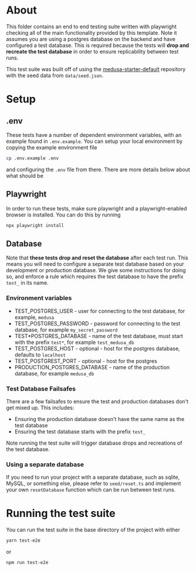 # About

This folder contains an end to end testing suite written with playwright checking all of the main functionality provided by this template. Note it assumes you are using a postgres database on the backend and have configured a test database. This is required because the tests will **drop and recreate the test database** in order to ensure replicability between test runs.

This test suite was built off of using the [medusa-starter-default](https://github.com/medusajs/medusa-starter-default) repository with the seed data from `data/seed.json`.

# Setup

## .env

These tests have a number of dependent environment variables, with an example found in `.env.example`. You can setup your local environment by copying the example environment file

```sh
cp .env.example .env
```

and configuring the `.env` file from there. There are more details below about what should be

## Playwright

In order to run these tests, make sure playwright and a playwright-enabled browser is installed. You can do this by running

```sh
npx playwright install
```

## Database

Note that **these tests drop and reset the database** after each test run. This means you will need to configure a separate test database based on your development or production database. We give some instructions for doing so, and enforce a rule which requires the test database to have the prefix `test_` in its name.

### Environment variables

- TEST_POSTGRES_USER - user for connecting to the test database, for example, `medusa`
- TEST_POSTGRES_PASSWORD - password for connecting to the test database, for example `my_secret_password`
- TEST*POSTGRES_DATABASE - name of the test database, must start with the prefix `test*`, for example `test_medusa_db`
- TEST_POSTGRES_HOST - optional - host for the postgres database, defaults to `localhost`
- TEST_POSTGREST_PORT - optional - host for the postgres
- PRODUCTION_POSTGRES_DATABASE - name of the production database, for example `medusa_db`

### Test Database Failsafes

There are a few failsafes to ensure the test and production databases don't get mixed up. This includes:

- Ensuring the production database doesn't have the same name as the test database
- Ensuring the test database starts with the prefix `test_`

Note running the test suite will trigger database drops and recreations of the test database.

### Using a separate database

If you need to run your project with a separate database, such as sqlite, MySQL, or something else, please refer to `seed/reset.ts` and implement your own `resetDatabase` function which can be run between test runs.

# Running the test suite

You can run the test suite in the base directory of the project with either

```sh
yarn test-e2e
```

or

```sh
npm run test-e2e
```
